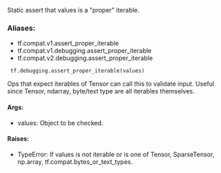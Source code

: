 Static assert that values is a "proper" iterable.
### Aliases:
- tf.compat.v1.assert_proper_iterable
- tf.compat.v1.debugging.assert_proper_iterable
- tf.compat.v2.debugging.assert_proper_iterable

```
 tf.debugging.assert_proper_iterable(values)
```
Ops that expect iterables of Tensor can call this to validate input. Useful since Tensor, ndarray, byte/text type are all iterables themselves.
#### Args:
- values: Object to be checked.
#### Raises:
- TypeError: If values is not iterable or is one of Tensor, SparseTensor, np.array, tf.compat.bytes_or_text_types.

